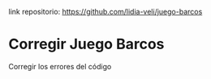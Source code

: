 link repositorio: https://github.com/lidia-veli/juego-barcos

# Corregir Juego Barcos
Corregir los errores del código
